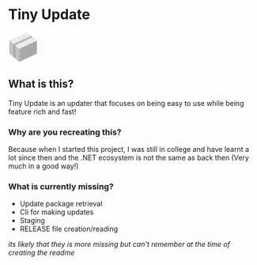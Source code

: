 # Tiny Update
![](assets/logo-60px.png)

## What is this?
Tiny Update is an updater that focuses on being easy to use while being feature rich and fast!

### Why are you recreating this?
Because when I started this project, I was still in college and have learnt a lot since then and the .NET ecosystem is not the same as back then (Very much in a good way!)

### What is currently missing?
* Update package retrieval
* Cli for making updates
* Staging
* RELEASE file creation/reading

*its likely that they is more missing but can't remember at the time of creating the readme*